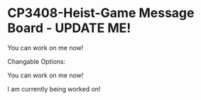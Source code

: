 # CP3408-Heist-Game Message Board - UPDATE ME!

You can work on me now!

Changable Options:

You can work on me now!

I am currently being worked on!
